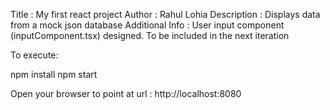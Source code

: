 Title : My first react project
Author : Rahul Lohia
Description : Displays data from a mock json database
Additional Info : User input component (inputComponent.tsx) designed. To be included in the next iteration

To execute:

npm install
npm start

Open your browser to point at url : http://localhost:8080


